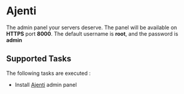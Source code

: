 Ajenti
======

The admin panel your servers deserve.
The panel will be available on __HTTPS__ port __8000__. The default username is __root__, and the password is __admin__

Supported Tasks
-----------------

The following tasks are executed :

  - Install [Ajenti](http://ajenti.org/) admin panel
  
